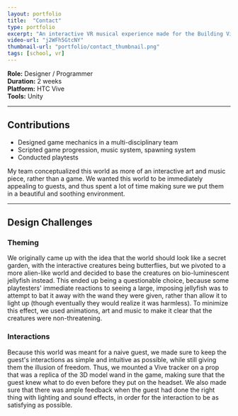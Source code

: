 ```yaml
---
layout: portfolio
title:  "Contact"
type: portfolio
excerpt: "An interactive VR musical experience made for the Building Virtual Worlds class in 2018."
video-url: "j2WFh5GtcNY"
thumbnail-url: "portfolio/contact_thumbnail.png"
tags: [school, vr]
---
```


**Role:** Designer / Programmer    
**Duration:** 2 weeks    
**Platform:** HTC Vive    
**Tools:** Unity    

<hr />

## Contributions
* Designed game mechanics in a multi-disciplinary team
* Scripted game progression, music system, spawning system
* Conducted playtests

My team conceptualized this world as more of an interactive art and music piece, rather than a game.  We wanted this world to be immediately appealing to guests, and thus spent a lot of time making sure we put them in a beautiful and soothing environment.

<hr />

## Design Challenges

### Theming
We originally came up with the idea that the world should look like a secret garden, with the interactive creatures being butterflies, but we pivoted to a more alien-like world and decided to base the creatures on bio-luminescent jellyfish instead. This ended up being a questionable choice, because some playtesters' immediate reactions to seeing a large, imposing jellyfish was to attempt to bat it away with the wand they were given, rather than allow it to light up (though eventually they would realize it was harmless). To minimize this effect, we used animations, art and music to make it clear that the creatures were non-threatening.

### Interactions
Because this world was meant for a naive guest, we made sure to keep the guest's interactions as simple and intuitive as possible, while still giving them the illusion of freedom. Thus, we mounted a Vive tracker on a prop that was a replica of the 3D model wand in the game, making sure that the guest knew what to do even before they put on the headset. We also made sure that there was ample feedback when the guest had done the right thing with lighting and sound effects, in order for the interaction to be as satisfying as possible.

